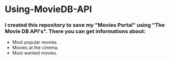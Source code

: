 # Using-MovieDB-API

### I created this repository to save my "Movies Portal" using "The Movie DB API's". There you can get informations about:

- Most popular movies.
- Movies at the cinema.
- Most wanted movies.
